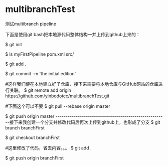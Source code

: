 # multibranchTest
测试multibranch pipeline

下面是使用git bash把本地源代码整体结构一并上传到github上来的：

$ git init

$ ls
myFirstPipeline  pom.xml  src/

$ git add .

$ git commit -m 'the initial edition'

#这样我们便在本地建立好了仓库，接下来需要将本地仓库与GitHub网站的仓库进行关联。
$ git remote add origin https://github.com/yinbodotcc/multibranchTest.git

#下面这个可以不要
$ git pull --rebase origin master

$ git push origin master
-------------------------------------------------------接下来我创建一个分支并修改代码后再次上传到github上，也形成了分支
$ git branch branchFirst

$ git checkout branchFirst

#这里修改了代码，省去内容。。。
$ git add .

$ git push origin branchFirst
